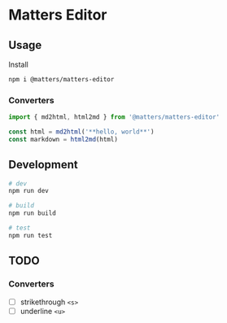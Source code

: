 # Matters Editor

## Usage

Install

```bash
npm i @matters/matters-editor
```

### Converters

```ts
import { md2html, html2md } from '@matters/matters-editor'

const html = md2html('**hello, world**')
const markdown = html2md(html)
```

## Development

```bash
# dev
npm run dev

# build
npm run build

# test
npm run test
```

## TODO

### Converters

- [ ] strikethrough `<s>`
- [ ] underline `<u>`
